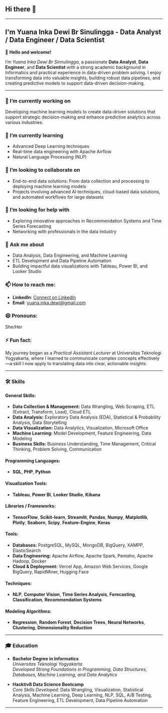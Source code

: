 ## Hi there 👋

<!--
**yinkasinulingga/yinkasinulingga** is a ✨ _special_ ✨ repository because its `README.md` (this file) appears on your GitHub profile.

Here are some ideas to get you started:

- 🔭 I’m currently working on ...
- 🌱 I’m currently learning ...
- 👯 I’m looking to collaborate on ...
- 🤔 I’m looking for help with ...
- 💬 Ask me about ...
- 📫 How to reach me: ...
- 😄 Pronouns: ...
- ⚡ Fun fact: ...
-->



---

## **I'm Yuana Inka Dewi Br Sinulingga - Data Analyst / Data Engineer / Data Scientist**  

👋 **Hello and welcome!**  

I’m *Yuana Inka Dewi Br Sinnulingga*, a passionate **Data Analyst**, **Data Engineer**, and **Data Scientist** with a strong academic background in Informatics and practical experience in data-driven problem solving. I enjoy transforming data into valuable insights, building robust data pipelines, and creating predictive models to support data-driven decision-making.  

---  

### 🔭 **I’m currently working on**  
Developing machine learning models to create data-driven solutions that support strategic decision-making and enhance predictive analytics across various industries.  

### 🌱 **I’m currently learning**  
- Advanced Deep Learning techniques  
- Real-time data engineering with Apache Airflow  
- Natural Language Processing (NLP)  

### 👯 **I’m looking to collaborate on**  
- End-to-end data solutions: From data collection and processing to deploying machine learning models  
- Projects involving advanced AI techniques, cloud-based data solutions, and automated workflows for large datasets  

### 🤔 **I’m looking for help with**  
- Exploring innovative approaches in Recommendation Systems and Time Series Forecasting  
- Networking with professionals in the data industry  

### 💬 **Ask me about**  
- Data Analysis, Data Engineering, and Machine Learning  
- ETL Development and Data Pipeline Automation  
- Building impactful data visualizations with Tableau, Power BI, and Looker Studio  

### 📫 **How to reach me:**  
- **LinkedIn**: [Connect on LinkedIn](https://www.linkedin.com/in/yuana-inka-dewi-sinnulingga/)  
- **Email**: yuana.inka.dewi@gmail.com  

### 😄 **Pronouns:**  
She/Her  

### ⚡ **Fun fact:**  
My journey began as a *Practical Assistant Lecturer* at Universitas Teknologi Yogyakarta, where I learned to communicate complex concepts effectively—a skill I now apply to translating data into clear, actionable insights.  

---

### 🛠 **Skills**  

#### **General Skills:**  
- **Data Collection & Management:** Data Wrangling, Web Scraping, ETL (Extract, Transform, Load), Cloud ETL  
- **Data Analysis:** Exploratory Data Analysis (EDA), Statistical & Probability Analysis, Data Storytelling  
- **Data Visualization:** Data Analytics, Visualization, Microsoft Office  
- **Machine Learning:** Model Development, Feature Engineering, Data Modeling  
- **Business Skills:** Business Understanding, Time Management, Critical Thinking, Problem Solving, Communication  

#### **Programming Languages:**  
- **SQL**, **PHP**, **Python**  

#### **Visualization Tools:**  
- **Tableau**, **Power BI**, **Looker Studio**, **Kibana**  

#### **Libraries / Frameworks:**  
- **TensorFlow**, **Scikit-learn**, **Streamlit**, **Pandas**, **Numpy**, **Matplotlib**, **Plotly**, **Seaborn**, **Scipy**, **Feature-Engine**, **Keras**  

#### **Tools:**  
- **Databases:** PostgreSQL, MySQL, MongoDB, BigQuery, XAMPP, ElasticSearch  
- **Data Engineering:** Apache Airflow, Apache Spark, Pentaho, Apache Hadoop, Docker  
- **Cloud & Deployment:** Vercel App, Amazon Web Services, Google BigQuery, RapidMiner, Hugging Face  

#### **Techniques:**  
- **NLP**, **Computer Vision**, **Time Series Analysis**, **Forecasting**, **Classification**, **Recommendation Systems**  

#### **Modeling Algorithms:**  
- **Regression**, **Random Forest**, **Decision Trees**, **Neural Networks**, **Clustering**, **Dimensionality Reduction**  

---

### 🎓 **Education**  

- **Bachelor Degree in Informatics**  
  *Universitas Teknologi Yogyakarta*  
  *Developed Strong Foundations in Programming, Data Structures, Databases, Machine Learning, and Data Analytics*  

- **Hacktiv8 Data Science Bootcamp**  
  *Core Skills Developed:* Data Wrangling, Visualization, Statistical Analysis, Machine Learning, Deep Learning, NLP, SQL, A/B Testing, Feature Engineering, ETL Development, Data Pipeline Automation  

---

